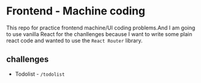 # Frontend - Machine coding

This repo for practice frontend machine/UI coding problems.And I am going to use vanilla React for the chanllenges because I want to write some plain react code and wanted to use the `React Router` library.

## challenges

- Todolist - `/todolist`

